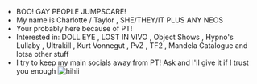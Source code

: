 - BOO! GAY PEOPLE JUMPSCARE! 
- My name is Charlotte / Taylor  , SHE/THEY/IT PLUS ANY NEOS
- Your probably here because of PT!
- Interested in: DOLL EYE , LOST IN VIVO , Object Shows , Hypno's Lullaby , Ultrakill , Kurt Vonnegut , PvZ , TF2 , Mandela Catalogue and lotsa other stuff
- I try to keep my main socials away from PT! Ask and I'll give it if I trust you enough
 ![hihii](https://tenor.com/view/doll-eye-mystery-burns-twisted-doctor-sleepykinq-gif-26296485.gif)

<!---
BREADMOULD/BREADMOULD is a ✨ special ✨ repository because its `README.md` (this file) appears on your GitHub profile.
You can click the Preview link to take a look at your changes.
--->
